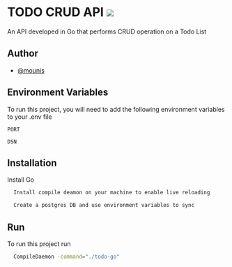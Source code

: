# TODO CRUD API ![](https://img.shields.io/github/go-mod/go-version/mounis-bhat/todo-go)

An API developed in Go that performs CRUD operation on a Todo List

## Author

- [@mounis](https://www.github.com/mounis-bhat)

## Environment Variables

To run this project, you will need to add the following environment variables to your .env file

`PORT`

`DSN`

## Installation

Install Go

```bash
  Install compile deamon on your machine to enable live reloading

  Create a postgres DB and use environment variables to sync
```

## Run

To run this project run

```bash
  CompileDaemon -command="./todo-go"
```

